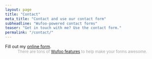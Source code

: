 ```yaml
---
layout: page
title: "Contact"
meta_title: "Contact and use our contact form"
subheadline: "Wufoo-powered contact forms"
teaser: "Get in touch with me? Use the contact form."
permalink: "/contact/"
---
```

<div id="wufoo-zqkzovq0e4yuqz">
Fill out my <a href="https://indinf.wufoo.com/forms/zqkzovq0e4yuqz">online form</a>.
</div>
<div id="wuf-adv" style="font-family:inherit;font-size: small;color:#a7a7a7;text-align:center;display:block;">There are tons of <a href="http://www.wufoo.com/features/">Wufoo features</a> to help make your forms awesome.</div>
<script type="text/javascript">var zqkzovq0e4yuqz;(function(d, t) {
var s = d.createElement(t), options = {
'userName':'indinf',
'formHash':'zqkzovq0e4yuqz',
'autoResize':true,
'height':'583',
'async':true,
'host':'wufoo.com',
'header':'show',
'ssl':true};
s.src = ('https:' == d.location.protocol ? 'https://' : 'http://') + 'www.wufoo.com/scripts/embed/form.js';
s.onload = s.onreadystatechange = function() {
var rs = this.readyState; if (rs) if (rs != 'complete') if (rs != 'loaded') return;
try { zqkzovq0e4yuqz = new WufooForm();zqkzovq0e4yuqz.initialize(options);zqkzovq0e4yuqz.display(); } catch (e) {}};
var scr = d.getElementsByTagName(t)[0], par = scr.parentNode; par.insertBefore(s, scr);
})(document, 'script');</script>
